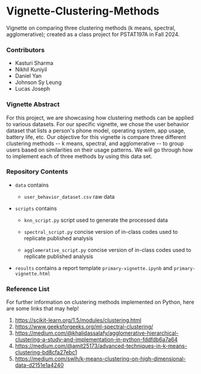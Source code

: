 # Vignette-Clustering-Methods
Vignette on comparing three clustering methods (k means, spectral, agglomerative); created as a class project for PSTAT197A in Fall 2024.

### Contributors
- Kasturi Sharma
- Nikhil Kuniyil
- Daniel Yan
- Johnson Sy Leung
- Lucas Joseph


### Vignette Abstract

For this project, we are showcasing how clustering methods can be applied to various datasets. For our specific vignette, we chose the user behavior dataset that lists a person's phone model, operating system, app usage, battery life, etc. 
Our objective for this vignette is compare three different clustering methods -- k means, spectral, and agglomerative -- to group users based on similarities on their usage patterns. We will go through how to implement each of three methods by using this data set. 

### Repository Contents 
-   `data` contains

    -   `user_behavior_dataset.csv` raw data 

-   `scripts` contains

    -   `knn_script.py` script used to generate the processed data

    -   `spectral_script.py` concise version of in-class codes used to replicate published analysis

    -   `agglomerative_script.py` concise version of in-class codes used to replicate published analysis


-   `results` contains a report template `primary-vignette.ipynb` and `primary-vignette.html`

### Reference List
For further information on clustering methods implemented on Python, here are some links that may help!
1. https://scikit-learn.org/1.5/modules/clustering.html
2. https://www.geeksforgeeks.org/ml-spectral-clustering/
3. https://medium.com/@khalidassalafy/agglomerative-hierarchical-clustering-a-study-and-implementation-in-python-fddfdb6a7a64
4. https://medium.com/@amit25173/advanced-techniques-in-k-means-clustering-bd8cfa27ebc1
5. https://medium.com/swlh/k-means-clustering-on-high-dimensional-data-d2151e1a4240
